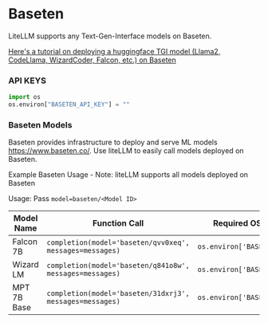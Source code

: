 # Baseten 
LiteLLM supports any Text-Gen-Interface models on Baseten.

[Here's a tutorial on deploying a huggingface TGI model (Llama2, CodeLlama, WizardCoder, Falcon, etc.) on Baseten](https://truss.baseten.co/examples/performance/tgi-server)

### API KEYS
```python
import os 
os.environ["BASETEN_API_KEY"] = ""
```

### Baseten Models
Baseten provides infrastructure to deploy and serve ML models https://www.baseten.co/. Use liteLLM to easily call models deployed on Baseten.

Example Baseten Usage - Note: liteLLM supports all models deployed on Baseten

Usage: Pass `model=baseten/<Model ID>`

| Model Name       | Function Call                                  | Required OS Variables              |
|------------------|--------------------------------------------|------------------------------------|
| Falcon 7B        | `completion(model='baseten/qvv0xeq', messages=messages)`         | `os.environ['BASETEN_API_KEY']`     |
| Wizard LM        | `completion(model='baseten/q841o8w', messages=messages)`         | `os.environ['BASETEN_API_KEY']`     |
| MPT 7B Base      | `completion(model='baseten/31dxrj3', messages=messages)`         | `os.environ['BASETEN_API_KEY']`     |

